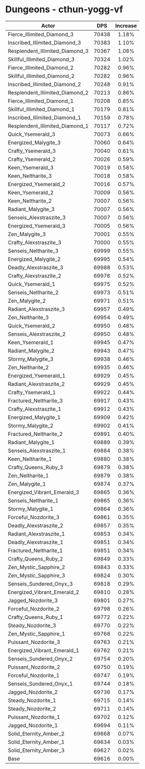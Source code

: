 # Dungeons - cthun-yogg-vf
| Actor | DPS | Increase |
|---|:---:|:---:|
|Fierce_Illimited_Diamond_3|70438|1.18%|
|Inscribed_Illimited_Diamond_3|70383|1.10%|
|Resplendent_Illimited_Diamond_3|70367|1.08%|
|Skillful_Illimited_Diamond_3|70324|1.02%|
|Fierce_Illimited_Diamond_2|70282|0.96%|
|Skillful_Illimited_Diamond_2|70282|0.96%|
|Inscribed_Illimited_Diamond_2|70248|0.91%|
|Resplendent_Illimited_Diamond_2|70213|0.86%|
|Fierce_Illimited_Diamond_1|70208|0.85%|
|Skillful_Illimited_Diamond_1|70179|0.81%|
|Inscribed_Illimited_Diamond_1|70159|0.78%|
|Resplendent_Illimited_Diamond_1|70117|0.72%|
|Quick_Ysemerald_3|70073|0.66%|
|Energized_Malygite_3|70060|0.64%|
|Crafty_Ysemerald_3|70040|0.61%|
|Crafty_Ysemerald_2|70026|0.59%|
|Keen_Ysemerald_3|70019|0.58%|
|Keen_Neltharite_3|70018|0.58%|
|Energized_Ysemerald_2|70016|0.57%|
|Keen_Ysemerald_2|70009|0.56%|
|Keen_Neltharite_2|70007|0.56%|
|Radiant_Malygite_3|70007|0.56%|
|Senseis_Alexstraszite_3|70007|0.56%|
|Energized_Ysemerald_3|70005|0.56%|
|Zen_Malygite_3|70001|0.55%|
|Crafty_Alexstraszite_3|70000|0.55%|
|Senseis_Neltharite_3|69999|0.55%|
|Energized_Malygite_2|69995|0.54%|
|Deadly_Alexstraszite_3|69988|0.53%|
|Crafty_Alexstraszite_2|69976|0.52%|
|Quick_Ysemerald_1|69975|0.52%|
|Senseis_Neltharite_2|69973|0.51%|
|Zen_Malygite_2|69971|0.51%|
|Radiant_Alexstraszite_3|69957|0.49%|
|Zen_Neltharite_3|69954|0.49%|
|Quick_Ysemerald_2|69950|0.48%|
|Senseis_Alexstraszite_2|69950|0.48%|
|Keen_Ysemerald_1|69945|0.47%|
|Radiant_Malygite_2|69943|0.47%|
|Stormy_Malygite_3|69938|0.46%|
|Zen_Neltharite_2|69935|0.46%|
|Energized_Ysemerald_1|69929|0.45%|
|Radiant_Alexstraszite_2|69929|0.45%|
|Crafty_Ysemerald_1|69922|0.44%|
|Fractured_Neltharite_3|69917|0.43%|
|Crafty_Alexstraszite_1|69912|0.43%|
|Energized_Malygite_1|69909|0.42%|
|Stormy_Malygite_2|69902|0.41%|
|Fractured_Neltharite_2|69891|0.40%|
|Radiant_Malygite_1|69889|0.39%|
|Senseis_Alexstraszite_1|69884|0.38%|
|Keen_Neltharite_1|69880|0.38%|
|Crafty_Queens_Ruby_3|69879|0.38%|
|Zen_Neltharite_1|69879|0.38%|
|Zen_Malygite_1|69874|0.37%|
|Energized_Vibrant_Emerald_3|69865|0.36%|
|Senseis_Neltharite_1|69865|0.36%|
|Stormy_Malygite_1|69864|0.36%|
|Forceful_Nozdorite_3|69861|0.35%|
|Deadly_Alexstraszite_2|69857|0.35%|
|Radiant_Alexstraszite_1|69853|0.34%|
|Deadly_Alexstraszite_1|69851|0.34%|
|Fractured_Neltharite_1|69851|0.34%|
|Crafty_Queens_Ruby_2|69849|0.33%|
|Zen_Mystic_Sapphire_2|69843|0.33%|
|Zen_Mystic_Sapphire_3|69824|0.30%|
|Senseis_Sundered_Onyx_3|69818|0.29%|
|Energized_Vibrant_Emerald_2|69810|0.28%|
|Jagged_Nozdorite_3|69801|0.27%|
|Forceful_Nozdorite_2|69798|0.26%|
|Crafty_Queens_Ruby_1|69772|0.22%|
|Steady_Nozdorite_3|69770|0.22%|
|Zen_Mystic_Sapphire_1|69768|0.22%|
|Puissant_Nozdorite_3|69763|0.21%|
|Energized_Vibrant_Emerald_1|69762|0.21%|
|Senseis_Sundered_Onyx_2|69754|0.20%|
|Puissant_Nozdorite_2|69750|0.19%|
|Forceful_Nozdorite_1|69747|0.19%|
|Senseis_Sundered_Onyx_1|69744|0.18%|
|Jagged_Nozdorite_2|69736|0.17%|
|Steady_Nozdorite_1|69715|0.14%|
|Steady_Nozdorite_2|69711|0.14%|
|Puissant_Nozdorite_1|69702|0.12%|
|Jagged_Nozdorite_1|69694|0.11%|
|Solid_Eternity_Amber_2|69668|0.07%|
|Solid_Eternity_Amber_1|69634|0.03%|
|Solid_Eternity_Amber_3|69627|0.02%|
|Base|69616|0.00%|
